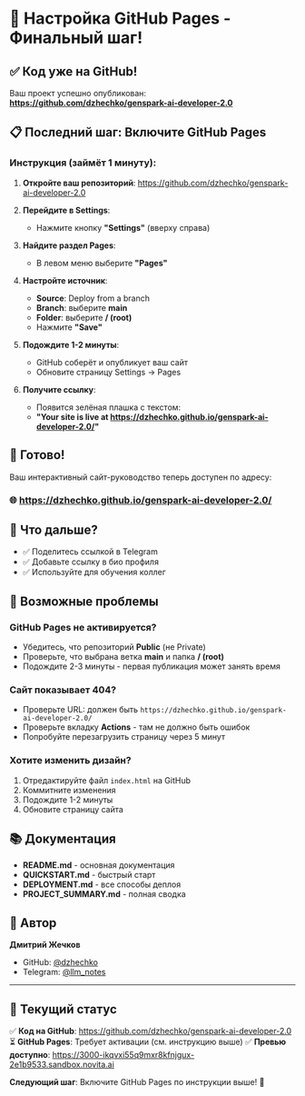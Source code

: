 # 🚀 Настройка GitHub Pages - Финальный шаг!

## ✅ Код уже на GitHub!

Ваш проект успешно опубликован: **https://github.com/dzhechko/genspark-ai-developer-2.0**

## 📋 Последний шаг: Включите GitHub Pages

### Инструкция (займёт 1 минуту):

1. **Откройте ваш репозиторий**: https://github.com/dzhechko/genspark-ai-developer-2.0

2. **Перейдите в Settings**:
   - Нажмите кнопку **"Settings"** (вверху справа)
   
3. **Найдите раздел Pages**:
   - В левом меню выберите **"Pages"**
   
4. **Настройте источник**:
   - **Source**: Deploy from a branch
   - **Branch**: выберите **main**
   - **Folder**: выберите **/ (root)**
   - Нажмите **"Save"**

5. **Подождите 1-2 минуты**:
   - GitHub соберёт и опубликует ваш сайт
   - Обновите страницу Settings → Pages

6. **Получите ссылку**:
   - Появится зелёная плашка с текстом:
   - **"Your site is live at https://dzhechko.github.io/genspark-ai-developer-2.0/"**

## 🎉 Готово!

Ваш интерактивный сайт-руководство теперь доступен по адресу:

### 🌐 https://dzhechko.github.io/genspark-ai-developer-2.0/

## 📱 Что дальше?

- ✅ Поделитесь ссылкой в Telegram
- ✅ Добавьте ссылку в био профиля
- ✅ Используйте для обучения коллег

## 🔧 Возможные проблемы

### GitHub Pages не активируется?

- Убедитесь, что репозиторий **Public** (не Private)
- Проверьте, что выбрана ветка **main** и папка **/ (root)**
- Подождите 2-3 минуты - первая публикация может занять время

### Сайт показывает 404?

- Проверьте URL: должен быть `https://dzhechko.github.io/genspark-ai-developer-2.0/`
- Проверьте вкладку **Actions** - там не должно быть ошибок
- Попробуйте перезагрузить страницу через 5 минут

### Хотите изменить дизайн?

1. Отредактируйте файл `index.html` на GitHub
2. Коммитните изменения
3. Подождите 1-2 минуты
4. Обновите страницу сайта

## 📚 Документация

- **README.md** - основная документация
- **QUICKSTART.md** - быстрый старт
- **DEPLOYMENT.md** - все способы деплоя
- **PROJECT_SUMMARY.md** - полная сводка

## 👤 Автор

**Дмитрий Жечков**
- GitHub: [@dzhechko](https://github.com/dzhechko)
- Telegram: [@llm_notes](https://t.me/llm_notes)

---

## 🎯 Текущий статус

✅ **Код на GitHub**: https://github.com/dzhechko/genspark-ai-developer-2.0
⏳ **GitHub Pages**: Требует активации (см. инструкцию выше)
✅ **Превью доступно**: https://3000-ikqvxi55q9mxr8kfnjgux-2e1b9533.sandbox.novita.ai

**Следующий шаг**: Включите GitHub Pages по инструкции выше! 🚀
